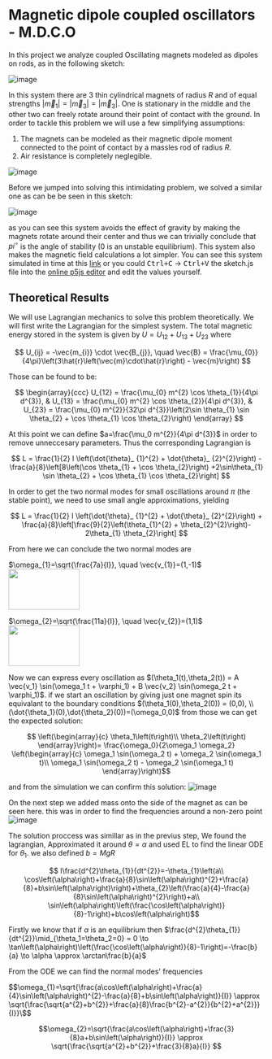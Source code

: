 # Magnetic dipole coupled oscillators - M.D.C.O

In this project we analyze coupled Oscillating magnets modeled as dipoles on rods, as in the following sketch:

![image](https://github.com/user-attachments/assets/96464dfb-f5d7-4f82-832c-f65d21427460)

In this system there are 3 thin cylindrical magnets of radius $R$ and of equal strengths $\left|\vec{m}_ {1}\right|=\left|\vec{m}_ {3}\right|=\left|\vec{m}_{3}\right|$. One is stationary in the middle and the other two can freely rotate around their point of contact with the ground.
In order to tackle this problem we will use a few simplifying assumptions:
1. The magnets can be modeled as their magnetic dipole moment connected to the point of contact by a massles rod of radius $R$.
2. Air resistance is completely neglegible.

![image](https://github.com/user-attachments/assets/8ac60b9f-0b27-49f6-a548-e1a47117773f)


Before we jumped into solving this intimidating problem, we solved a similar one as can be be seen in this sketch:

![image](https://github.com/user-attachments/assets/ec266417-e2bf-48ee-bb52-1f1216fc7240)

as you can see this system avoids the effect of gravity by making the magnets rotate around their center and thus we can trivially conclude that $pi^\circ$ is the angle of stability (0 is an unstable equilibrium). This system also makes the magnetic field calculations a lot simpler.
You can see this system simulated in time at this [link](https://alon-h.github.io/dipole-oscillations/) or you could <kbd>Ctrl+C</kbd> $\to$ <kbd>Ctrl+V</kbd> the sketch.js file into the [online p5js editor](https://editor.p5js.org) and edit the values yourself.

## Theoretical Results

We will use Lagrangian mechanics to solve this problem theoretically. We will first write the Lagrangian for the simplest system. The total magnetic energy stored in the system is given by $U = U_{12} + U_{13} + U_{23}$ where 

$$
U_{ij} = -\vec{m_{i}} \cdot \vec{B_{j}}, \quad \vec{B} = \frac{\mu_{0}}{4\pi}\left(3\hat{r}\left(\vec{m}\cdot\hat{r}\right) - \vec{m}\right)
$$

Those can be found to be:

$$
\begin{array}{ccc}
U_{12} = \frac{\mu_{0} m^{2} \cos \theta_{1}}{4\pi d^{3}}, & U_{13} = \frac{\mu_{0} m^{2} \cos \theta_{2}}{4\pi d^{3}}, & U_{23} = \frac{\mu_{0} m^{2}}{32\pi d^{3}}\left(2\sin \theta_{1} \sin \theta_{2} + \cos \theta_{1} \cos \theta_{2}\right)
\end{array}
$$

At this point we can define $a=\frac{\mu_0 m^{2}}{4\pi d^{3}}$ in order to remove unneccesary parameters. Thus the corresponding Lagrangian is

$$
L = \frac{1}{2} I \left(\dot{\theta}_ {1}^{2} + \dot{\theta}_ {2}^{2}\right) - \frac{a}{8}\left[8\left(\cos \theta_{1} + \cos \theta_{2}\right) +2\sin\theta_{1} \sin \theta_{2} + \cos \theta_{1} \cos \theta_{2}\right]
$$

In order to get the two normal modes for small oscillations around $\pi$ (the stable point), we need to use small angle approximations, yielding

$$
L = \frac{1}{2} I \left(\dot{\theta}_ {1}^{2} + \dot{\theta}_ {2}^{2}\right) + \frac{a}{8}\left[\frac{9}{2}\left(\theta_{1}^{2} + \theta_{2}^{2}\right)-
2\theta_{1} \theta_{2}\right]
$$

From here we can conclude the two normal modes are

$\omega_{1}=\sqrt{\frac{7a}{I}}, \quad \vec{v_{1}}=(1,-1)$ <img src="https://github.com/user-attachments/assets/ff84db35-8c2c-42e5-9ef5-d929bf890041" width="140" height="80"/>

$\omega_{2}=\sqrt{\frac{11a}{I}}, \quad \vec{v_{2}}=(1,1)$  <img src="https://github.com/user-attachments/assets/ef8c0452-ec58-4c26-a3d2-f0ff3b3cc439" width="140" height="80"/>


Now we can express every oscillation as $(\theta_1(t),\theta_2(t)) = A \vec{v_1} \sin(\omega_1 t + \varphi_1) + B \vec{v_2} \sin(\omega_2 t + \varphi_1)$. if we start an oscillation by giving just one magnet spin its equivalant to the boundary conditions $(\theta_1(0),\theta_2(0)) = (0,0), \\ (\dot{\theta_1}(0),\dot{\theta_2}(0))=(\omega_0,0)$ from those we can get the expected solution:

$$ \left(\begin{array}{c}
\theta_1\left(t\right)\\
\theta_2\left(t\right)
\end{array}\right)= \frac{\omega_0}{2\omega_1 \omega_2} \left(\begin{array}{c}
\omega_1 \sin(\omega_2 t) + \omega_2 \sin(\omega_1 t)\\
\omega_1 \sin(\omega_2 t) - \omega_2 \sin(\omega_1 t)
\end{array}\right)$$

and from the simulation we can confirm this solution:
![image](https://github.com/user-attachments/assets/26a92121-7142-47ec-a8ff-695c4451a45c)

On the next step we added mass onto the side of the magnet as can be seen here. this was in order to find the frequencies around a non-zero point
![image](https://github.com/user-attachments/assets/d191aa5b-61b8-4994-b905-e641e91829f5)


The solution proccess was simillar as in the previus step, We found the lagrangian, Approximated it around $\theta=\alpha$ and used EL to find the linear ODE for $\theta_1$. we also defined $b=MgR$

$$ I\frac{d^{2}\theta_{1}}{dt^{2}}=-\theta_{1}\left(a\\ \cos\left(\alpha\right)+\frac{a}{8}\sin\left(\alpha\right)^{2}+\frac{a}{8}+b\sin\left(\alpha\right)\right)+\theta_{2}\left(\frac{a}{4}-\frac{a}{8}\sin\left(\alpha\right)^{2}\right)+a\\ \sin\left(\alpha\right)\left(\frac{\cos\left(\alpha\right)}{8}-1\right)+b\cos\left(\alpha\right)$$

Firstly we know that if $\alpha$ is an equilibrium then $\frac{d^{2}\theta_{1}}{dt^{2}}\mid_{\theta_1=\theta_2=0} = 0 \to \tan\left(\alpha\right)\left(\frac{\cos\left(\alpha\right)}{8}-1\right)=-\frac{b}{a} \to \alpha \approx \arctan\frac{b}{a}$

From the ODE we can find the normal modes' frequencies

$$\omega_{1}=\sqrt{\frac{a\cos\left(\alpha\right)+\frac{a}{4}\sin\left(\alpha\right)^{2}-\frac{a}{8}+b\sin\left(\alpha\right)}{I}} \approx \sqrt{\frac{\sqrt{a^{2}+b^{2}}+\frac{a}{8}\frac{b^{2}-a^{2}}{b^{2}+a^{2}}}{I}}\$$

$$\omega_{2}=\sqrt{\frac{a\cos\left(\alpha\right)+\frac{3}{8}a+b\sin\left(\alpha\right)}{I}} \approx \sqrt{\frac{\sqrt{a^{2}+b^{2}}+\frac{3}{8}a}{I}} $$
